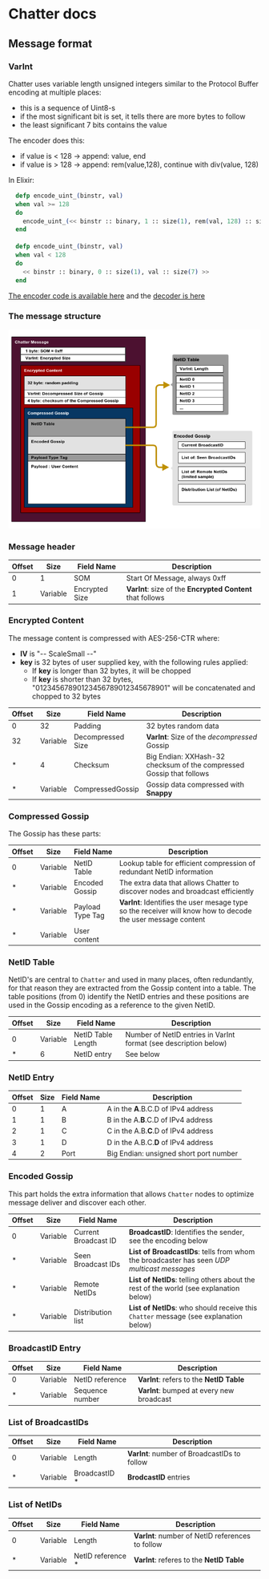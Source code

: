 # Chatter docs

## Message format

### VarInt

Chatter uses variable length unsigned integers similar to the Protocol Buffer encoding at multiple places:

- this is a sequence of Uint8-s
- if the most significant bit is set, it tells there are more bytes to follow
- the least significant 7 bits contains the value

The encoder does this:

- if value is < 128 -> append: value, end
- if value is > 128 -> append: rem(value,128), continue with div(value, 128)

In Elixir:

```elixir
  defp encode_uint_(binstr, val)
  when val >= 128
  do
    encode_uint_(<< binstr :: binary, 1 :: size(1), rem(val, 128) :: size(7) >>, div(val, 128))
  end

  defp encode_uint_(binstr, val)
  when val < 128
  do
    << binstr :: binary, 0 :: size(1), val :: size(7) >>
  end
```

[The encoder code is available here](../lib//serializer.ex#L159) and the [decoder is here](../lib/serializer.ex#L166)

### The message structure

![message format](chatter_message_structure_0013.png)

### Message header

| Offset | Size     | Field Name        | Description                                                          |
| ------ | -------- | ----------------- | -------------------------------------------------------------------- |
| 0      | 1        | SOM               | Start Of Message, always 0xff                                        |
| 1      | Variable | Encrypted Size    | **VarInt**: size of the **Encrypted Content** that follows           |

### Encrypted Content

The message content is compressed with AES-256-CTR where:

- **IV** is "-- ScaleSmall --"
- **key** is 32 bytes of user supplied key, with the following rules applied:
  + If **key** is longer than 32 bytes, it will be chopped
  + If **key** is shorter than 32 bytes, "01234567890123456789012345678901" will be concatenated and chopped to 32 bytes

| Offset | Size     | Field Name        | Description                                                          |
| ------ | -------- | ----------------- | -------------------------------------------------------------------- |
| 0      | 32       | Padding           | 32 bytes random data                                                 |
| 32     | Variable | Decompressed Size | **VarInt**: Size of the *decompressed* Gossip                            |
| *      | 4        | Checksum          | Big Endian: XXHash-32 checksum of the compressed Gossip that follows |
| *      | Variable | CompressedGossip  | Gossip data compressed with **Snappy**                               |

### Compressed Gossip

The Gossip has these parts:

| Offset | Size     | Field Name          | Description                                                        |
| ------ | -------- | ------------------- | ------------------------------------------------------------------ |
| 0      | Variable | NetID Table         | Lookup table for efficient compression of redundant NetID information |
| *      | Variable | Encoded Gossip      | The extra data that allows Chatter to discover nodes and broadcast efficiently |
| \*     | Variable | Payload Type Tag    | **VarInt**: Identifies the user mesage type so the receiver will know how to decode the user message content |
| *      | Variable | User content        | |

### NetID Table

NetID's are central to `Chatter` and used in many places, often redundantly, for that reason they are extracted from the Gossip content into a table. The table positions (from 0) identify the NetID entries and these positions are used in the Gossip encoding as a reference to the given NetID.

| Offset | Size     | Field Name          | Description                                                        |
| ------ | -------- | ------------------- | ------------------------------------------------------------------ |
| 0      | Variable | NetID Table Length  | Number of NetID entries in VarInt format (see description below)   |
| *      | 6        | NetID entry         | See below                                                          |

### NetID Entry

| Offset | Size     | Field Name          | Description                                                        |
| ------ | -------- | ------------------- | ------------------------------------------------------------------ |
| 0      | 1        | A                   | A in the **A**.B.C.D of IPv4 address                               |
| 1      | 1        | B                   | B in the A.**B**.C.D of IPv4 address                               |
| 2      | 1        | C                   | C in the A.B.**C**.D of IPv4 address                               |
| 3      | 1        | D                   | D in the A.B.C.**D** of IPv4 address                               |
| 4      | 2        | Port                | Big Endian: unsigned short port number                             |

### Encoded Gossip

This part holds the extra information that allows `Chatter` nodes to optimize message deliver and discover each other.

| Offset | Size     | Field Name           | Description                                                        |
| ------ | -------- | -------------------- | ------------------------------------------------------------------ |
| 0      | Variable | Current Broadcast ID | **BroadcastID**: Identifies the sender, see the encoding below     |
| \*     | Variable | Seen Broadcast IDs   | **List of BroadcastIDs**: tells from whom the broadcaster has seen *UDP multicast messages* |
| \*     | Variable | Remote NetIDs        | **List of NetIDs**: telling others about the rest of the world (see explanation below) |
| \*     | Variable | Distribution list    | **List of NetIDs**: who should receive this `Chatter` message (see explanation below) |

### BroadcastID Entry

| Offset | Size     | Field Name           | Description                                                        |
| ------ | -------- | -------------------- | ------------------------------------------------------------------ |
| 0      | Variable | NetID reference      | **VarInt**: refers to the **NetID Table**                          |
| \*     | Variable | Sequence number      | **VarInt**: bumped at every new broadcast                          |

### List of BroadcastIDs

| Offset | Size     | Field Name           | Description                                                        |
| ------ | -------- | -------------------- | ------------------------------------------------------------------ |
| 0      | Variable | Length               | **VarInt**: number of BroadcastIDs to follow                       |
| \*     | Variable | BroadcastID \*       | **BrodcastID** entries                                             |

### List of NetIDs

| Offset | Size     | Field Name           | Description                                                        |
| ------ | -------- | -------------------- | ------------------------------------------------------------------ |
| 0      | Variable | Length               | **VarInt**: number of NetID references to follow                   |
| \*     | Variable | NetID reference \*   | **VarInt**: referes to the **NetID Table**                         |


